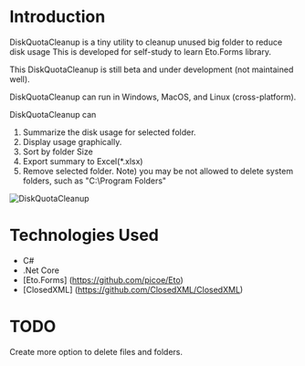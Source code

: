 # Introduction
DiskQuotaCleanup is a tiny utility to cleanup unused big folder to reduce disk usage
This is developed for self-study to learn Eto.Forms library.

This DiskQuotaCleanup is still beta and under development (not maintained well).

DiskQuotaCleanup can run in Windows, MacOS, and Linux (cross-platform).

DiskQuotaCleanup can

1) Summarize the disk usage for selected folder.
2) Display usage graphically. 
3) Sort by folder Size
4) Export summary to Excel(*.xlsx)
5) Remove selected folder.
Note) you may be not allowed to delete system folders, such as "C:\Program Folders"

![DiskQuotaCleanup](https://user-images.githubusercontent.com/3890024/102978057-40f93300-4547-11eb-9225-cd50b76caeff.png)

# Technologies Used
- C#
- .Net Core
- [Eto.Forms] (https://github.com/picoe/Eto)
- [ClosedXML] (https://github.com/ClosedXML/ClosedXML) 

# TODO
Create more option to delete files and folders.
